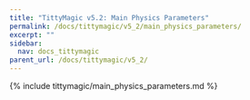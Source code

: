 ```yaml
---
title: "TittyMagic v5.2: Main Physics Parameters"
permalink: /docs/tittymagic/v5_2/main_physics_parameters/
excerpt: ""
sidebar:
  nav: docs_tittymagic
parent_url: /docs/tittymagic/v5_2/
---
```


{% include tittymagic/main_physics_parameters.md %}
